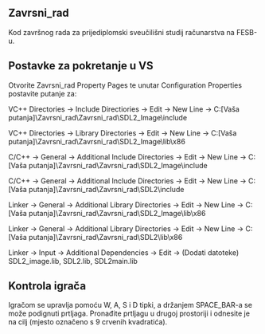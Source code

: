 ## Zavrsni_rad
Kod završnog rada za prijediplomski sveučilišni studij računarstva na FESB-u.

## Postavke za pokretanje u VS
Otvorite Zavrsni_rad Property Pages te unutar Configuration Properties postavite putanje za:

VC++ Directories -> Include Directiories -> Edit -> New Line -> C:\[Vaša putanja]\Zavrsni_rad\Zavrsni_rad\SDL2_Image\include

VC++ Directories -> Library Directories -> Edit -> New Line -> C:\[Vaša putanja]\Zavrsni_rad\Zavrsni_rad\SDL2_Image\lib\x86


C/C++ -> General -> Additional Include Directories -> Edit -> New Line -> C:\[Vaša putanja]\Zavrsni_rad\Zavrsni_rad\SDL2_Image\include

C/C++ -> General -> Additional Include Directories -> Edit -> New Line -> C:\[Vaša putanja]\Zavrsni_rad\Zavrsni_rad\SDL2\include


Linker -> General -> Additional Library Directories -> Edit -> New Line -> C:\[Vaša putanja]\Zavrsni_rad\Zavrsni_rad\SDL2_Image\lib\x86

Linker -> General -> Additional Library Directories -> Edit -> New Line -> C:\[Vaša putanja]\Zavrsni_rad\Zavrsni_rad\SDL2\lib\x86

Linker -> Input -> Additional Dependencies -> Edit -> (Dodati datoteke) SDL2_image.lib, SDL2.lib, SDL2main.lib

## Kontrola igrača
Igračom se upravlja pomoću W, A, S i D tipki, a držanjem SPACE_BAR-a se može podignuti prtljaga. Pronađite prtljagu u drugoj prostoriji i odnesite je na cilj (mjesto označeno s 9 crvenih kvadratića).
